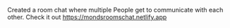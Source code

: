 Created a room chat where multiple People get to communicate with each other. Check it out https://mondsroomschat.netlify.app
